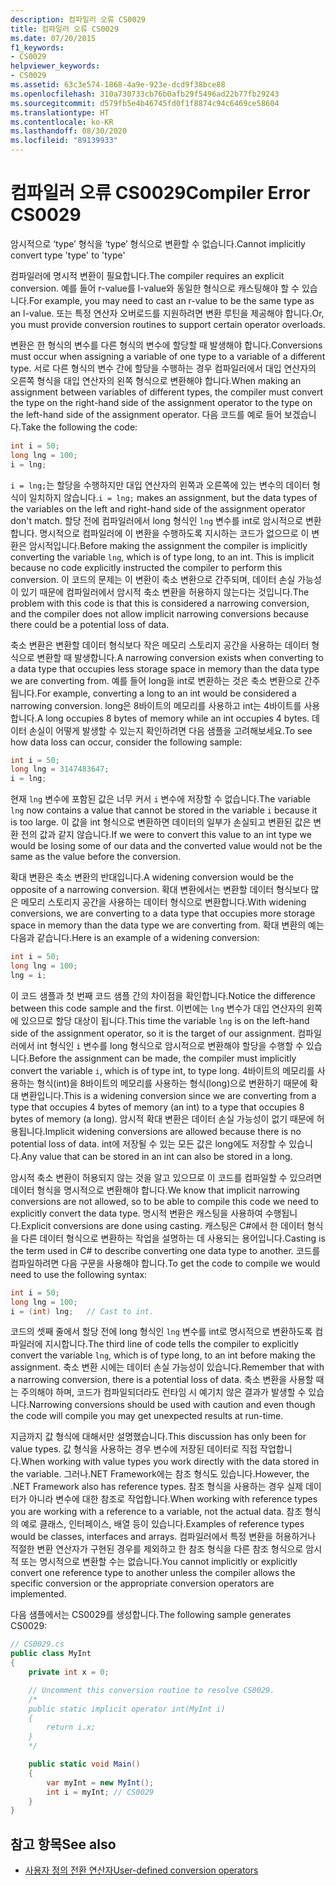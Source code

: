 ```yaml
---
description: 컴파일러 오류 CS0029
title: 컴파일러 오류 CS0029
ms.date: 07/20/2015
f1_keywords:
- CS0029
helpviewer_keywords:
- CS0029
ms.assetid: 63c3e574-1868-4a9e-923e-dcd9f38bce88
ms.openlocfilehash: 310a730733cb76b0afb29f5496ad22b77fb29243
ms.sourcegitcommit: d579fb5e4b46745fd0f1f8874c94c6469ce58604
ms.translationtype: HT
ms.contentlocale: ko-KR
ms.lasthandoff: 08/30/2020
ms.locfileid: "89139933"
---
```

# <a name="compiler-error-cs0029"></a><span data-ttu-id="b5c61-103">컴파일러 오류 CS0029</span><span class="sxs-lookup"><span data-stu-id="b5c61-103">Compiler Error CS0029</span></span>

<span data-ttu-id="b5c61-104">암시적으로 ‘type’ 형식을 ‘type’ 형식으로 변환할 수 없습니다.</span><span class="sxs-lookup"><span data-stu-id="b5c61-104">Cannot implicitly convert type 'type' to 'type'</span></span>

 <span data-ttu-id="b5c61-105">컴파일러에 명시적 변환이 필요합니다.</span><span class="sxs-lookup"><span data-stu-id="b5c61-105">The compiler requires an explicit conversion.</span></span> <span data-ttu-id="b5c61-106">예를 들어 r-value를 l-value와 동일한 형식으로 캐스팅해야 할 수 있습니다.</span><span class="sxs-lookup"><span data-stu-id="b5c61-106">For example, you may need to cast an r-value to be the same type as an l-value.</span></span> <span data-ttu-id="b5c61-107">또는 특정 연산자 오버로드를 지원하려면 변환 루틴을 제공해야 합니다.</span><span class="sxs-lookup"><span data-stu-id="b5c61-107">Or, you must provide conversion routines to support certain operator overloads.</span></span>

 <span data-ttu-id="b5c61-108">변환은 한 형식의 변수를 다른 형식의 변수에 할당할 때 발생해야 합니다.</span><span class="sxs-lookup"><span data-stu-id="b5c61-108">Conversions must occur when assigning a variable of one type to a variable of a different type.</span></span> <span data-ttu-id="b5c61-109">서로 다른 형식의 변수 간에 할당을 수행하는 경우 컴파일러에서 대입 연산자의 오른쪽 형식을 대입 연산자의 왼쪽 형식으로 변환해야 합니다.</span><span class="sxs-lookup"><span data-stu-id="b5c61-109">When making an assignment between variables of different types, the compiler must convert the type on the right-hand side of the assignment operator to the type on the left-hand side of the assignment operator.</span></span> <span data-ttu-id="b5c61-110">다음 코드를 예로 들어 보겠습니다.</span><span class="sxs-lookup"><span data-stu-id="b5c61-110">Take the following the code:</span></span>

```csharp
int i = 50;
long lng = 100;
i = lng;
```

 <span data-ttu-id="b5c61-111">`i = lng;`는 할당을 수행하지만 대입 연산자의 왼쪽과 오른쪽에 있는 변수의 데이터 형식이 일치하지 않습니다.</span><span class="sxs-lookup"><span data-stu-id="b5c61-111">`i = lng;` makes an assignment, but the data types of the variables on the left and right-hand side of the assignment operator don't match.</span></span> <span data-ttu-id="b5c61-112">할당 전에 컴파일러에서 long 형식인 `lng` 변수를 int로 암시적으로 변환합니다. 명시적으로 컴파일러에 이 변환을 수행하도록 지시하는 코드가 없으므로 이 변환은 암시적입니다.</span><span class="sxs-lookup"><span data-stu-id="b5c61-112">Before making the assignment the compiler is implicitly converting the variable `lng`, which is of type long, to an int. This is implicit because no code explicitly instructed the compiler to perform this conversion.</span></span> <span data-ttu-id="b5c61-113">이 코드의 문제는 이 변환이 축소 변환으로 간주되며, 데이터 손실 가능성이 있기 때문에 컴파일러에서 암시적 축소 변환을 허용하지 않는다는 것입니다.</span><span class="sxs-lookup"><span data-stu-id="b5c61-113">The problem with this code is that this is considered a narrowing conversion, and the compiler does not allow implicit narrowing conversions because there could be a potential loss of data.</span></span>

 <span data-ttu-id="b5c61-114">축소 변환은 변환할 데이터 형식보다 작은 메모리 스토리지 공간을 사용하는 데이터 형식으로 변환할 때 발생합니다.</span><span class="sxs-lookup"><span data-stu-id="b5c61-114">A narrowing conversion exists when converting to a data type that occupies less storage space in memory than the data type we are converting from.</span></span> <span data-ttu-id="b5c61-115">예를 들어 long을 int로 변환하는 것은 축소 변환으로 간주됩니다.</span><span class="sxs-lookup"><span data-stu-id="b5c61-115">For example, converting a long to an int would be considered a narrowing conversion.</span></span> <span data-ttu-id="b5c61-116">long은 8바이트의 메모리를 사용하고 int는 4바이트를 사용합니다.</span><span class="sxs-lookup"><span data-stu-id="b5c61-116">A long occupies 8 bytes of memory while an int occupies 4 bytes.</span></span> <span data-ttu-id="b5c61-117">데이터 손실이 어떻게 발생할 수 있는지 확인하려면 다음 샘플을 고려해보세요.</span><span class="sxs-lookup"><span data-stu-id="b5c61-117">To see how data loss can occur, consider the following sample:</span></span>

```csharp
int i = 50;
long lng = 3147483647;
i = lng;
```

 <span data-ttu-id="b5c61-118">현재 `lng` 변수에 포함된 값은 너무 커서 `i` 변수에 저장할 수 없습니다.</span><span class="sxs-lookup"><span data-stu-id="b5c61-118">The variable `lng` now contains a value that cannot be stored in the variable `i` because it is too large.</span></span> <span data-ttu-id="b5c61-119">이 값을 int 형식으로 변환하면 데이터의 일부가 손실되고 변환된 값은 변환 전의 값과 같지 않습니다.</span><span class="sxs-lookup"><span data-stu-id="b5c61-119">If we were to convert this value to an int type we would be losing some of our data and the converted value would not be the same as the value before the conversion.</span></span>

 <span data-ttu-id="b5c61-120">확대 변환은 축소 변환의 반대입니다.</span><span class="sxs-lookup"><span data-stu-id="b5c61-120">A widening conversion would be the opposite of a narrowing conversion.</span></span> <span data-ttu-id="b5c61-121">확대 변환에서는 변환할 데이터 형식보다 많은 메모리 스토리지 공간을 사용하는 데이터 형식으로 변환합니다.</span><span class="sxs-lookup"><span data-stu-id="b5c61-121">With widening conversions, we are converting to a data type that occupies more storage space in memory than the data type we are converting from.</span></span> <span data-ttu-id="b5c61-122">확대 변환의 예는 다음과 같습니다.</span><span class="sxs-lookup"><span data-stu-id="b5c61-122">Here is an example of a widening conversion:</span></span>

```csharp
int i = 50;
long lng = 100;
lng = i;
```

 <span data-ttu-id="b5c61-123">이 코드 샘플과 첫 번째 코드 샘플 간의 차이점을 확인합니다.</span><span class="sxs-lookup"><span data-stu-id="b5c61-123">Notice the difference between this code sample and the first.</span></span> <span data-ttu-id="b5c61-124">이번에는 `lng` 변수가 대입 연산자의 왼쪽에 있으므로 할당 대상이 됩니다.</span><span class="sxs-lookup"><span data-stu-id="b5c61-124">This time the variable `lng` is on the left-hand side of the assignment operator, so it is the target of our assignment.</span></span> <span data-ttu-id="b5c61-125">컴파일러에서 int 형식인 `i` 변수를 long 형식으로 암시적으로 변환해야 할당을 수행할 수 있습니다.</span><span class="sxs-lookup"><span data-stu-id="b5c61-125">Before the assignment can be made, the compiler must implicitly convert the variable `i`, which is of type int, to type long.</span></span> <span data-ttu-id="b5c61-126">4바이트의 메모리를 사용하는 형식(int)을 8바이트의 메모리를 사용하는 형식(long)으로 변환하기 때문에 확대 변환입니다.</span><span class="sxs-lookup"><span data-stu-id="b5c61-126">This is a widening conversion since we are converting from a type that occupies 4 bytes of memory (an int) to a type that occupies 8 bytes of memory (a long).</span></span> <span data-ttu-id="b5c61-127">암시적 확대 변환은 데이터 손실 가능성이 없기 때문에 허용됩니다.</span><span class="sxs-lookup"><span data-stu-id="b5c61-127">Implicit widening conversions are allowed because there is no potential loss of data.</span></span> <span data-ttu-id="b5c61-128">int에 저장될 수 있는 모든 값은 long에도 저장할 수 있습니다.</span><span class="sxs-lookup"><span data-stu-id="b5c61-128">Any value that can be stored in an int can also be stored in a long.</span></span>

 <span data-ttu-id="b5c61-129">암시적 축소 변환이 허용되지 않는 것을 알고 있으므로 이 코드를 컴파일할 수 있으려면 데이터 형식을 명시적으로 변환해야 합니다.</span><span class="sxs-lookup"><span data-stu-id="b5c61-129">We know that implicit narrowing conversions are not allowed, so to be able to compile this code we need to explicitly convert the data type.</span></span> <span data-ttu-id="b5c61-130">명시적 변환은 캐스팅을 사용하여 수행됩니다.</span><span class="sxs-lookup"><span data-stu-id="b5c61-130">Explicit conversions are done using casting.</span></span> <span data-ttu-id="b5c61-131">캐스팅은 C#에서 한 데이터 형식을 다른 데이터 형식으로 변환하는 작업을 설명하는 데 사용되는 용어입니다.</span><span class="sxs-lookup"><span data-stu-id="b5c61-131">Casting is the term used in C# to describe converting one data type to another.</span></span> <span data-ttu-id="b5c61-132">코드를 컴파일하려면 다음 구문을 사용해야 합니다.</span><span class="sxs-lookup"><span data-stu-id="b5c61-132">To get the code to compile we would need to use the following syntax:</span></span>

```csharp
int i = 50;
long lng = 100;
i = (int) lng;   // Cast to int.
```

 <span data-ttu-id="b5c61-133">코드의 셋째 줄에서 할당 전에 long 형식인 `lng` 변수를 int로 명시적으로 변환하도록 컴파일러에 지시합니다.</span><span class="sxs-lookup"><span data-stu-id="b5c61-133">The third line of code tells the compiler to explicitly convert the variable `lng`, which is of type long, to an int before making the assignment.</span></span> <span data-ttu-id="b5c61-134">축소 변환 시에는 데이터 손실 가능성이 있습니다.</span><span class="sxs-lookup"><span data-stu-id="b5c61-134">Remember that with a narrowing conversion, there is a potential loss of data.</span></span> <span data-ttu-id="b5c61-135">축소 변환을 사용할 때는 주의해야 하며, 코드가 컴파일되더라도 런타임 시 예기치 않은 결과가 발생할 수 있습니다.</span><span class="sxs-lookup"><span data-stu-id="b5c61-135">Narrowing conversions should be used with caution and even though the code will compile you may get unexpected results at run-time.</span></span>

 <span data-ttu-id="b5c61-136">지금까지 값 형식에 대해서만 설명했습니다.</span><span class="sxs-lookup"><span data-stu-id="b5c61-136">This discussion has only been for value types.</span></span> <span data-ttu-id="b5c61-137">값 형식을 사용하는 경우 변수에 저장된 데이터로 직접 작업합니다.</span><span class="sxs-lookup"><span data-stu-id="b5c61-137">When working with value types you work directly with the data stored in the variable.</span></span> <span data-ttu-id="b5c61-138">그러나.NET Framework에는 참조 형식도 있습니다.</span><span class="sxs-lookup"><span data-stu-id="b5c61-138">However, the .NET Framework also has reference types.</span></span> <span data-ttu-id="b5c61-139">참조 형식을 사용하는 경우 실제 데이터가 아니라 변수에 대한 참조로 작업합니다.</span><span class="sxs-lookup"><span data-stu-id="b5c61-139">When working with reference types you are working with a reference to a variable, not the actual data.</span></span> <span data-ttu-id="b5c61-140">참조 형식의 예로 클래스, 인터페이스, 배열 등이 있습니다.</span><span class="sxs-lookup"><span data-stu-id="b5c61-140">Examples of reference types would be classes, interfaces and arrays.</span></span> <span data-ttu-id="b5c61-141">컴파일러에서 특정 변환을 허용하거나 적절한 변환 연산자가 구현된 경우를 제외하고 한 참조 형식을 다른 참조 형식으로 암시적 또는 명시적으로 변환할 수는 없습니다.</span><span class="sxs-lookup"><span data-stu-id="b5c61-141">You cannot implicitly or explicitly convert one reference type to another unless the compiler allows the specific conversion or the appropriate conversion operators are implemented.</span></span>

 <span data-ttu-id="b5c61-142">다음 샘플에서는 CS0029를 생성합니다.</span><span class="sxs-lookup"><span data-stu-id="b5c61-142">The following sample generates CS0029:</span></span>

```csharp
// CS0029.cs
public class MyInt
{
    private int x = 0;

    // Uncomment this conversion routine to resolve CS0029.
    /*
    public static implicit operator int(MyInt i)
    {
        return i.x;
    }
    */

    public static void Main()
    {
        var myInt = new MyInt();
        int i = myInt; // CS0029
    }
}
```

## <a name="see-also"></a><span data-ttu-id="b5c61-143">참고 항목</span><span class="sxs-lookup"><span data-stu-id="b5c61-143">See also</span></span>

- [<span data-ttu-id="b5c61-144">사용자 정의 전환 연산자</span><span class="sxs-lookup"><span data-stu-id="b5c61-144">User-defined conversion operators</span></span>](../operators/user-defined-conversion-operators.md)
